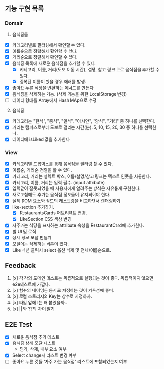 ## 기능 구현 목록

### Domain

1. 음식점들

- [x] 카테고리별로 필터링해서 확인할 수 있다.
- [x] 이름순으로 정렬해서 확인할 수 있다.
- [x] 거리순으로 정렬해서 확인할 수 있다.
- [x] 음식점 목록에 새로운 음식점을 추가할 수 있다.
  - [x] 카테고리, 이름, 거리(도보 이동 시간), 설명, 참고 링크 으로 음식점을 추가할 수 있다.
  - [x] 중복된 이름이 있을 경우 에러를 발생.
- [x] 좋아요 누른 식당을 반환하는 메서드를 만든다.
- [x] 음식점을 삭제하는 기능. (삭제 기능을 위한 LocalStorage 변경)
- [ ] 데이터 형태를 Array에서 Hash MAp으로 수정

2. 음식점

- [x] 카테고리는 "한식", "중식", "일식", "아시안", "양식", "기타" 중 하나를 선택한다.
- [x] 거리는 캠퍼스로부터 도보로 걸리는 시간(분). 5, 10, 15, 20, 30 중 하나를 선택한다.
- [x] 데이터에 isLiked 값을 추가한다.

### View

- [x] 카테고리별 드롭박스를 통해 음식점을 필터링 할 수 있다.
- [x] 이름순, 거리순 정렬을 할 수 있다.
- [x] 카테고리, 거리는 셀렉트 박스, 이름/설명/참고 링크는 텍스트 인풋을 사용한다.
- [x] 카테고리, 이름, 거리는 입력 필수. (input attribute)
- [x] 입력값이 잘못되었을 때 사용자에게 알려주는 방식은 자유롭게 구현한다.
- [x] 새로고침해도 추가한 음식점 정보들이 유지되어야 한다.
- [x] 실제 DOM 요소와 필드의 레스토랑을 비교하면서 렌더링하기
- [x] like-section 추가하기.
  - [x] RestaurantsCards 어트리뷰트 변경.
  - [x] LikeSection CSS 색상 변경
- [x] 자주가는 식당을 표시하는 attribute 속성을 RestaurantCard에 추가한다.
- [x] 별 UI 및 로직
- [x] 상세 정보 모달 만들기
- [x] 모달에는 삭제하는 버튼이 있다.
- [x] Like 섹션 클릭시 select 옵션 삭제 및 전체/이름순으로.

## Feedback

1. [x] 각 각의 도메인 테스트는 독립적으로 실행되는 것이 좋다. 독립적이지 않으면 e2e테스트에 가깝다.
2. [x] 함수의 네이밍은 동사로 지정하는 것이 가독성에 좋다.
3. [x] 로컬 스토리지의 Key는 상수로 지정하자.
4. [x] 타입 앞에 I는 왜 붙였을까..
5. [x] || 와 ??의 차이 알기

## E2E Test

- [x] 새로운 음식점 추가 테스트
- [x] 음식점 상세 모달 테스트
  - 닫기, 삭제, 내부 요소 여부
- [x] Select change시 리스트 변경 여부
- [ ] 좋아요 누른 것들 '자주 가는 음식점' 리스트에 포함되었는지 여부
